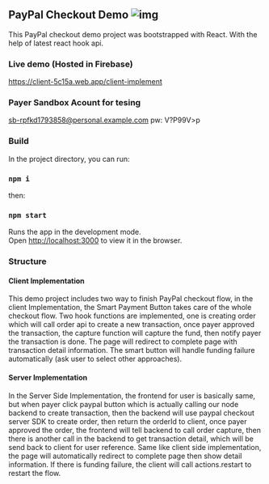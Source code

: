 ## PayPal Checkout Demo ![img](https://github.com/stevenziu/paypal/workflows/Node.js%20CI/badge.svg)

This PayPal checkout demo project was bootstrapped with React. With the help of latest react hook api.

### Live demo (Hosted in Firebase)

https://client-5c15a.web.app/client-implement

### Payer Sandbox Acount for tesing

sb-rpfkd1793858@personal.example.com
pw: V?P99V>p

### Build

In the project directory, you can run:

### `npm i`

then:

### `npm start`

Runs the app in the development mode.<br />
Open [http://localhost:3000](http://localhost:3000) to view it in the browser.

### Structure

#### Client Implementation

This demo project includes two way to finish PayPal checkout flow, in the client Implementation, the Smart Payment Button takes care of the whole checkout flow. Two hook functions are implemented, one is creating order which will call order api to create a new transaction, once payer approved the transaction, the capture function will capture the fund, then notify payer the transaction is done. The page will redirect to complete page with transaction detail information. The smart button will handle funding failure automatically (ask user to select other approaches).

#### Server Implementation

In the Server Side Implementation, the frontend for user is basically same, but when payer click paypal button which is actually calling our node backend to create transaction, then the backend will use paypal checkout server SDK to create order, then return the orderId to client, once payer approved the order, the frontend will tell backend to call order capture, then there is another call in the backend to get transaction detail, which will be send back to client for user reference. Same like client side implementation, the page will automatically redirect to complete page then show detail information. If there is funding failure, the client will call actions.restart to restart the flow.
